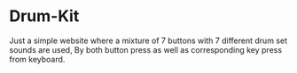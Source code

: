 # Drum-Kit
Just a simple website where a mixture of 7 buttons with 7 different drum set sounds are used, By both button press as well as corresponding key press from keyboard.
